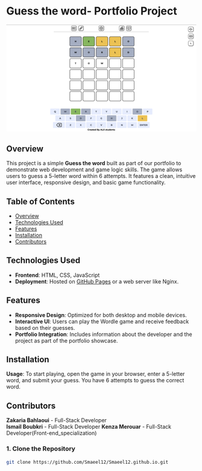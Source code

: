 # Guess the word- Portfolio Project

![Game Screenshot](icons/feautre1-image.png)

## Overview

This project is a simple **Guess the word** built as part of our portfolio to demonstrate web development and game logic skills. The game allows users to guess a 5-letter word within 6 attempts. It features a clean, intuitive user interface, responsive design, and basic game functionality.

## Table of Contents

- [Overview](#overview)
- [Technologies Used](#technologies-used)
- [Features](#features)
- [Installation](#installation)
- [Contributors](#contributors)

## Technologies Used

- **Frontend**: HTML, CSS, JavaScript
- **Deployment**: Hosted on [GitHub Pages](https://smaeel12.github.io/) or a web server like Nginx.

## Features

- **Responsive Design**: Optimized for both desktop and mobile devices.
- **Interactive UI**: Users can play the Wordle game and receive feedback based on their guesses.
- **Portfolio Integration**: Includes information about the developer and the project as part of the portfolio showcase.

## Installation

**Usage**: 
To start playing, open the game in your browser, enter a 5-letter word, and submit your guess.
You have 6 attempts to guess the correct word.

## Contributors

**Zakaria Bahlaoui** - Full-Stack Developer  
**Ismail Boubkri** - Full-Stack Developer 
**Kenza Merouar** - Full-Stack Developer(Front-end_specialization)
### 1. Clone the Repository

```bash
git clone https://github.com/Smaeel12/Smaeel12.github.io.git
```
